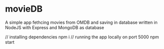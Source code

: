 # movieDB
A simple app fethcing movies from OMDB and saving in database written in NodeJS with Express and MongoDB as database

 // installing dependencies 
 npm i
 // running the app locally on port 5000
 npm start

